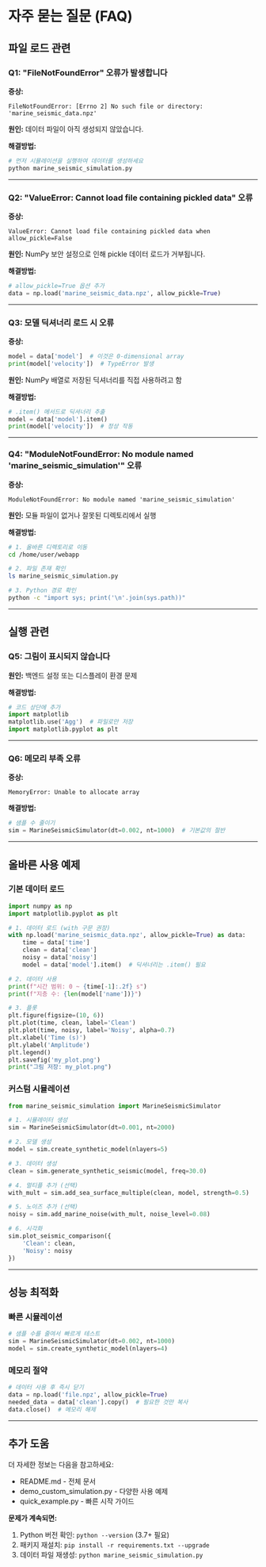 # 자주 묻는 질문 (FAQ)

## 파일 로드 관련

### Q1: "FileNotFoundError" 오류가 발생합니다

**증상:**
```
FileNotFoundError: [Errno 2] No such file or directory: 'marine_seismic_data.npz'
```

**원인:** 데이터 파일이 아직 생성되지 않았습니다.

**해결방법:**
```bash
# 먼저 시뮬레이션을 실행하여 데이터를 생성하세요
python marine_seismic_simulation.py
```

---

### Q2: "ValueError: Cannot load file containing pickled data" 오류

**증상:**
```
ValueError: Cannot load file containing pickled data when allow_pickle=False
```

**원인:** NumPy 보안 설정으로 인해 pickle 데이터 로드가 거부됩니다.

**해결방법:**
```python
# allow_pickle=True 옵션 추가
data = np.load('marine_seismic_data.npz', allow_pickle=True)
```

---

### Q3: 모델 딕셔너리 로드 시 오류

**증상:**
```python
model = data['model']  # 이것은 0-dimensional array
print(model['velocity'])  # TypeError 발생
```

**원인:** NumPy 배열로 저장된 딕셔너리를 직접 사용하려고 함

**해결방법:**
```python
# .item() 메서드로 딕셔너리 추출
model = data['model'].item()
print(model['velocity'])  # 정상 작동
```

---

### Q4: "ModuleNotFoundError: No module named 'marine_seismic_simulation'" 오류

**증상:**
```
ModuleNotFoundError: No module named 'marine_seismic_simulation'
```

**원인:** 모듈 파일이 없거나 잘못된 디렉토리에서 실행

**해결방법:**
```bash
# 1. 올바른 디렉토리로 이동
cd /home/user/webapp

# 2. 파일 존재 확인
ls marine_seismic_simulation.py

# 3. Python 경로 확인
python -c "import sys; print('\n'.join(sys.path))"
```

---

## 실행 관련

### Q5: 그림이 표시되지 않습니다

**원인:** 백엔드 설정 또는 디스플레이 환경 문제

**해결방법:**
```python
# 코드 상단에 추가
import matplotlib
matplotlib.use('Agg')  # 파일로만 저장
import matplotlib.pyplot as plt
```

---

### Q6: 메모리 부족 오류

**증상:**
```
MemoryError: Unable to allocate array
```

**해결방법:**
```python
# 샘플 수 줄이기
sim = MarineSeismicSimulator(dt=0.002, nt=1000)  # 기본값의 절반
```

---

## 올바른 사용 예제

### 기본 데이터 로드
```python
import numpy as np
import matplotlib.pyplot as plt

# 1. 데이터 로드 (with 구문 권장)
with np.load('marine_seismic_data.npz', allow_pickle=True) as data:
    time = data['time']
    clean = data['clean']
    noisy = data['noisy']
    model = data['model'].item()  # 딕셔너리는 .item() 필요

# 2. 데이터 사용
print(f"시간 범위: 0 ~ {time[-1]:.2f} s")
print(f"지층 수: {len(model['name'])}")

# 3. 플롯
plt.figure(figsize=(10, 6))
plt.plot(time, clean, label='Clean')
plt.plot(time, noisy, label='Noisy', alpha=0.7)
plt.xlabel('Time (s)')
plt.ylabel('Amplitude')
plt.legend()
plt.savefig('my_plot.png')
print("그림 저장: my_plot.png")
```

### 커스텀 시뮬레이션
```python
from marine_seismic_simulation import MarineSeismicSimulator

# 1. 시뮬레이터 생성
sim = MarineSeismicSimulator(dt=0.001, nt=2000)

# 2. 모델 생성
model = sim.create_synthetic_model(nlayers=5)

# 3. 데이터 생성
clean = sim.generate_synthetic_seismic(model, freq=30.0)

# 4. 멀티플 추가 (선택)
with_mult = sim.add_sea_surface_multiple(clean, model, strength=0.5)

# 5. 노이즈 추가 (선택)
noisy = sim.add_marine_noise(with_mult, noise_level=0.08)

# 6. 시각화
sim.plot_seismic_comparison({
    'Clean': clean,
    'Noisy': noisy
})
```

---

## 성능 최적화

### 빠른 시뮬레이션
```python
# 샘플 수를 줄여서 빠르게 테스트
sim = MarineSeismicSimulator(dt=0.002, nt=1000)
model = sim.create_synthetic_model(nlayers=4)
```

### 메모리 절약
```python
# 데이터 사용 후 즉시 닫기
data = np.load('file.npz', allow_pickle=True)
needed_data = data['clean'].copy()  # 필요한 것만 복사
data.close()  # 메모리 해제
```

---

## 추가 도움

더 자세한 정보는 다음을 참고하세요:
- README.md - 전체 문서
- demo_custom_simulation.py - 다양한 사용 예제
- quick_example.py - 빠른 시작 가이드

**문제가 계속되면:**
1. Python 버전 확인: `python --version` (3.7+ 필요)
2. 패키지 재설치: `pip install -r requirements.txt --upgrade`
3. 데이터 파일 재생성: `python marine_seismic_simulation.py`
